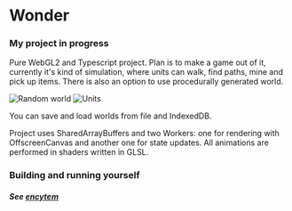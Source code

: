 # Wonder

### My project in progress

Pure WebGL2 and Typescript project. Plan is to make a game out of it, currently it's kind of simulation, where units can
walk, find paths, mine and pick up items. There is also an option to use procedurally generated world.

![Random world](readme-images/world.png)
![Units](readme-images/mine-pickup-and-hold.gif)

You can save and load worlds from file and IndexedDB.

Project uses SharedArrayBuffers and two Workers: one for rendering with OffscreenCanvas and another one for state
updates. All animations are performed in shaders written in GLSL.

### Building and running yourself

##### See [encytem](encytem/README.md)
